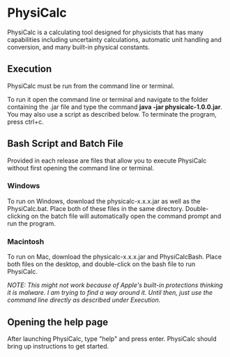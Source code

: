 # PhysiCalc
PhysiCalc is a calculating tool designed for physicists that has many capabilities including uncertainty calculations, automatic unit handling and conversion, and many built-in physical constants.

## Execution
PhysiCalc must be run from the command line or terminal.

To run it open the command line or terminal and navigate to the folder containing the .jar file and type the command **java -jar physicalc-1.0.0.jar**. 
You may also use a script as described below. To terminate the program, press ctrl+c.

## Bash Script and Batch File
Provided in each release are files that allow you to execute PhysiCalc without first opening the command line or terminal.


### Windows
To run on Windows, download the physicalc-x.x.x.jar as well as the PhysiCalc.bat.
Place both of these files in the same directory.
Double-clicking on the batch file will automatically open the command prompt and run the program.

### Macintosh
To run on Mac, download the physicalc-x.x.x.jar and PhysiCalcBash.
Place both files on the desktop, and double-click on the bash file
to run PhysiCalc.

*NOTE: This might not work because of Apple's built-in protections
thinking it is malware. I am trying to find a way around it. Until then, just use the command line directly as described under Execution.*

## Opening the help page
After launching PhysiCalc, type "help" and press enter. PhysiCalc should bring up instructions to get started.

